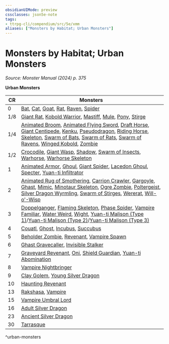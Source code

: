 ```yaml
---
obsidianUIMode: preview
cssclasses: json5e-note
tags:
- ttrpg-cli/compendium/src/5e/xmm
aliases: ["Monsters by Habitat; Urban Monsters"]
---
```

# Monsters by Habitat; Urban Monsters
*Source: Monster Manual (2024) p. 375* 

**Urban Monsters**

| CR | Monsters |
|----|----------|
| 0 | [Bat](3-Compendium/bestiary/beast/bat-xmm.md), [Cat](3-Compendium/bestiary/beast/cat-xmm.md), [Goat](3-Compendium/bestiary/beast/goat-xmm.md), [Rat](3-Compendium/bestiary/beast/rat-xmm.md), [Raven](3-Compendium/bestiary/beast/raven-xmm.md), [Spider](3-Compendium/bestiary/beast/spider-xmm.md) |
| 1/8 | [Giant Rat](3-Compendium/bestiary/beast/giant-rat-xmm.md), [Kobold Warrior](3-Compendium/bestiary/dragon/kobold-warrior-xmm.md), [Mastiff](3-Compendium/bestiary/beast/mastiff-xmm.md), [Mule](3-Compendium/bestiary/beast/mule-xmm.md), [Pony](3-Compendium/bestiary/beast/pony-xmm.md), [Stirge](3-Compendium/bestiary/monstrosity/stirge-xmm.md) |
| 1/4 | [Animated Broom](3-Compendium/bestiary/construct/animated-broom-xmm.md), [Animated Flying Sword](3-Compendium/bestiary/construct/animated-flying-sword-xmm.md), [Draft Horse](3-Compendium/bestiary/beast/draft-horse-xmm.md), [Giant Centipede](3-Compendium/bestiary/beast/giant-centipede-xmm.md), [Kenku](3-Compendium/bestiary/monstrosity/kenku-xmm.md), [Pseudodragon](3-Compendium/bestiary/dragon/pseudodragon-xmm.md), [Riding Horse](3-Compendium/bestiary/beast/riding-horse-xmm.md), [Skeleton](3-Compendium/bestiary/undead/skeleton-xmm.md), [Swarm of Bats](3-Compendium/bestiary/beast/swarm-of-bats-xmm.md), [Swarm of Rats](3-Compendium/bestiary/beast/swarm-of-rats-xmm.md), [Swarm of Ravens](3-Compendium/bestiary/beast/swarm-of-ravens-xmm.md), [Winged Kobold](3-Compendium/bestiary/dragon/winged-kobold-xmm.md), [Zombie](3-Compendium/bestiary/undead/zombie-xmm.md) |
| 1/2 | [Crocodile](3-Compendium/bestiary/beast/crocodile-xmm.md), [Giant Wasp](3-Compendium/bestiary/beast/giant-wasp-xmm.md), [Shadow](3-Compendium/bestiary/undead/shadow-xmm.md), [Swarm of Insects](3-Compendium/bestiary/beast/swarm-of-insects-xmm.md), [Warhorse](3-Compendium/bestiary/beast/warhorse-xmm.md), [Warhorse Skeleton](3-Compendium/bestiary/undead/warhorse-skeleton-xmm.md) |
| 1 | [Animated Armor](3-Compendium/bestiary/construct/animated-armor-xmm.md), [Ghoul](3-Compendium/bestiary/undead/ghoul-xmm.md), [Giant Spider](3-Compendium/bestiary/beast/giant-spider-xmm.md), [Lacedon Ghoul](3-Compendium/bestiary/undead/lacedon-ghoul-xmm.md), [Specter](3-Compendium/bestiary/undead/specter-xmm.md), [Yuan-ti Infiltrator](3-Compendium/bestiary/monstrosity/yuan-ti-infiltrator-xmm.md) |
| 2 | [Animated Rug of Smothering](3-Compendium/bestiary/construct/animated-rug-of-smothering-xmm.md), [Carrion Crawler](3-Compendium/bestiary/monstrosity/carrion-crawler-xmm.md), [Gargoyle](3-Compendium/bestiary/elemental/gargoyle-xmm.md), [Ghast](3-Compendium/bestiary/undead/ghast-xmm.md), [Mimic](3-Compendium/bestiary/monstrosity/mimic-xmm.md), [Minotaur Skeleton](3-Compendium/bestiary/undead/minotaur-skeleton-xmm.md), [Ogre Zombie](3-Compendium/bestiary/undead/ogre-zombie-xmm.md), [Poltergeist](3-Compendium/bestiary/undead/poltergeist-xmm.md), [Silver Dragon Wyrmling](3-Compendium/bestiary/dragon/silver-dragon-wyrmling-xmm.md), [Swarm of Stirges](3-Compendium/bestiary/monstrosity/swarm-of-stirges-xmm.md), [Wererat](3-Compendium/bestiary/monstrosity/wererat-xmm.md), [Will-o'-Wisp](3-Compendium/bestiary/undead/will-o-wisp-xmm.md) |
| 3 | [Doppelganger](3-Compendium/bestiary/monstrosity/doppelganger-xmm.md), [Flaming Skeleton](3-Compendium/bestiary/undead/flaming-skeleton-xmm.md), [Phase Spider](3-Compendium/bestiary/monstrosity/phase-spider-xmm.md), [Vampire Familiar](3-Compendium/bestiary/humanoid/vampire-familiar-xmm.md), [Water Weird](3-Compendium/bestiary/elemental/water-weird-xmm.md), [Wight](3-Compendium/bestiary/undead/wight-xmm.md), [Yuan-ti Malison (Type 1)](3-Compendium/bestiary/monstrosity/yuan-ti-malison-type-1-xmm.md)/[Yuan-ti Malison (Type 2)](3-Compendium/bestiary/monstrosity/yuan-ti-malison-type-2-xmm.md)/[Yuan-ti Malison (Type 3)](3-Compendium/bestiary/monstrosity/yuan-ti-malison-type-3-xmm.md) |
| 4 | [Couatl](3-Compendium/bestiary/celestial/couatl-xmm.md), [Ghost](3-Compendium/bestiary/undead/ghost-xmm.md), [Incubus](3-Compendium/bestiary/fiend/incubus-xmm.md), [Succubus](3-Compendium/bestiary/fiend/succubus-xmm.md) |
| 5 | [Beholder Zombie](3-Compendium/bestiary/undead/beholder-zombie-xmm.md), [Revenant](3-Compendium/bestiary/undead/revenant-xmm.md), [Vampire Spawn](3-Compendium/bestiary/undead/vampire-spawn-xmm.md) |
| 6 | [Ghast Gravecaller](3-Compendium/bestiary/undead/ghast-gravecaller-xmm.md), [Invisible Stalker](3-Compendium/bestiary/elemental/invisible-stalker-xmm.md) |
| 7 | [Graveyard Revenant](3-Compendium/bestiary/undead/graveyard-revenant-xmm.md), [Oni](3-Compendium/bestiary/fiend/oni-xmm.md), [Shield Guardian](3-Compendium/bestiary/construct/shield-guardian-xmm.md), [Yuan-ti Abomination](3-Compendium/bestiary/monstrosity/yuan-ti-abomination-xmm.md) |
| 8 | [Vampire Nightbringer](3-Compendium/bestiary/undead/vampire-nightbringer-xmm.md) |
| 9 | [Clay Golem](3-Compendium/bestiary/construct/clay-golem-xmm.md), [Young Silver Dragon](3-Compendium/bestiary/dragon/young-silver-dragon-xmm.md) |
| 10 | [Haunting Revenant](3-Compendium/bestiary/undead/haunting-revenant-xmm.md) |
| 13 | [Rakshasa](3-Compendium/bestiary/fiend/rakshasa-xmm.md), [Vampire](3-Compendium/bestiary/undead/vampire-xmm.md) |
| 15 | [Vampire Umbral Lord](3-Compendium/bestiary/undead/vampire-umbral-lord-xmm.md) |
| 16 | [Adult Silver Dragon](3-Compendium/bestiary/dragon/adult-silver-dragon-xmm.md) |
| 23 | [Ancient Silver Dragon](3-Compendium/bestiary/dragon/ancient-silver-dragon-xmm.md) |
| 30 | [Tarrasque](3-Compendium/bestiary/monstrosity/tarrasque-xmm.md) |
^urban-monsters